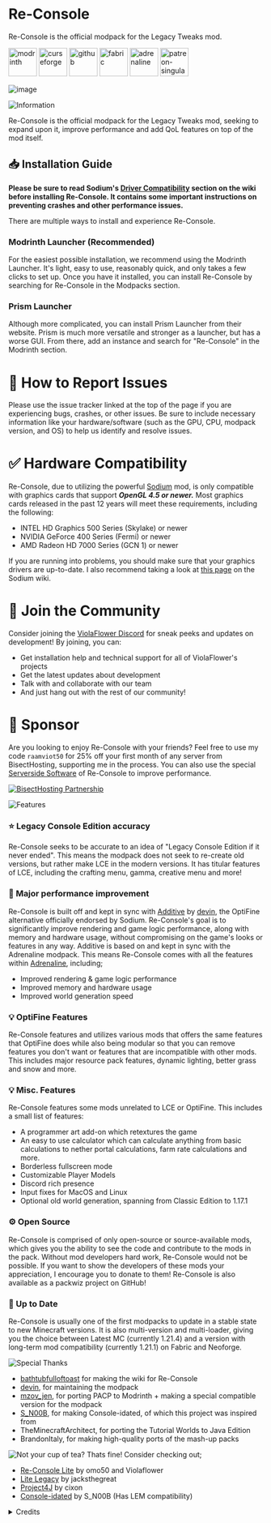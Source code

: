 # Re-Console
Re-Console is the official modpack for the Legacy Tweaks mod.

[<img alt="modrinth" height="56" src="https://cdn.jsdelivr.net/npm/@intergrav/devins-badges@3/assets/cozy/available/modrinth_vector.svg">](https://modrinth.com/modpack/legacy-minecraft) [<img alt="curseforge" height="56" src="https://cdn.jsdelivr.net/npm/@intergrav/devins-badges@3/assets/cozy/available/curseforge_vector.svg">](https://legacy.curseforge.com/minecraft/modpacks/re-console)
[<img alt="github" height="56" src="https://cdn.jsdelivr.net/npm/@intergrav/devins-badges@3/assets/cozy/available/github_vector.svg">](https://github.com/Legacy-Union/Re-Console/releases) [<img alt="fabric" height="56" src="https://cdn.jsdelivr.net/npm/@intergrav/devins-badges@3/assets/cozy/supported/fabric_vector.svg">](https://fabricmc.net/) [<img alt="adrenaline" height="56" src="https://cdn.jsdelivr.net/npm/@intergrav/devins-badges@3/assets/cozy/built-with/adrenaline_vector.svg">](https://modrinth.com/modpack/adrenaline) [<img alt="patreon-singular" height="56" src="https://cdn.jsdelivr.net/npm/@intergrav/devins-badges@3/assets/cozy/donate/patreon-singular_vector.svg">](https://www.patreon.com/ViolaFlower)

![image](https://github.com/user-attachments/assets/649da799-9091-4ac4-b414-ed6e2c2b94be)

![Information](https://cdn.modrinth.com/data/cached_images/e25570e1d156c711baad158a5565061b157a94e9.webp)

Re-Console is the official modpack for the Legacy Tweaks mod, seeking to expand upon it, improve performance and add QoL features on top of the mod itself.



## 📥 Installation Guide


**Please be sure to read Sodium's [Driver Compatibility](https://github.com/CaffeineMC/sodium-fabric/wiki/Driver-Compatibility) section on the wiki before installing Re-Console. It contains some important instructions on preventing crashes and other performance issues.**


There are multiple ways to install and experience Re-Console.
### Modrinth Launcher (Recommended)
For the easiest possible installation, we recommend using the Modrinth Launcher. It's light, easy to use, reasonably quick, and only takes a few clicks to set up. Once you have it installed, you can install Re-Console by searching for Re-Console in the Modpacks section.
### Prism Launcher
Although more complicated, you can install Prism Launcher from their website. Prism is much more versatile and stronger as a launcher, but has a worse GUI. From there, add an instance and search for "Re-Console" in the Modrinth section.

# 🐛 How to Report Issues
Please use the issue tracker linked at the top of the page if you are experiencing bugs, crashes, or other issues. Be sure to include necessary information like your hardware/software (such as the GPU, CPU, modpack version, and OS) to help us identify and resolve issues.

# ✅ Hardware Compatibility
Re-Console, due to utilizing the powerful [Sodium](https://modrinth.com/mod/sodium) mod, is only compatible with graphics cards that support ***OpenGL 4.5 or newer.***
Most graphics cards released in the past 12 years will meet these requirements, including the following:

  -  INTEL HD Graphics 500 Series (Skylake) or newer
  -  NVIDIA GeForce 400 Series (Fermi) or newer
  -  AMD Radeon HD 7000 Series (GCN 1) or newer

If you are running into problems, you should make sure that your graphics drivers are up-to-date. I also recommend taking a look at [this page](https://github.com/CaffeineMC/sodium/wiki/Driver-Compatibility) on the Sodium wiki.

# 💬 Join the Community
Consider joining the [ViolaFlower Discord](https://discord.com/invite/dsBrDdJysn) for sneak peeks and updates on development! By joining, you can:
- Get installation help and technical support for all of ViolaFlower's projects
- Get the latest updates about development
- Talk with and collaborate with our team
- And just hang out with the rest of our community!

# 🍉 Sponsor
Are you looking to enjoy Re-Console with your friends? Feel free to use my code ``raamviot50`` for 25% off your first month of any server from BisectHosting, supporting me in the process. You can also use the special [Serverside Software](https://modrinth.com/modpack/re-console-server-software) of Re-Console to improve performance.

[![BisectHosting Partnership](https://cdn.modrinth.com/data/cached_images/3d811a958c28645cf1007ccc3d90cb282921bf7f.webp)](https://bisecthosting.com/raamviot50)

![Features](https://cdn.modrinth.com/data/cached_images/97029679acef552aaa93810310bee9e0f287dc5d.webp)

### ⭐ Legacy Console Edition accuracy
Re-Console seeks to be accurate to an idea of "Legacy Console Edition if it never ended". This means the modpack does not seek to re-create old versions, but rather make LCE in the modern versions. It has titular features of LCE, including the crafting menu, gamma, creative menu and more!

### 🚀 Major performance improvement
Re-Console is built off and kept in sync with [Additive](https://modrinth.com/modpack/additive) by [devin](https://modrinth.com/user/devin), the OptiFine alternative officially endorsed by Sodium.
Re-Console's goal is to significantly improve rendering and game logic performance, along with memory and hardware usage, without compromising on the game's looks or features in any way.
Additive is based on and kept in sync with the Adrenaline modpack. This means Re-Console comes with all the features within [Adrenaline](https://modrinth.com/modpack/adrenaline), including;
- Improved rendering & game logic performance
- Improved memory and hardware usage
- Improved world generation speed

### 💡 OptiFine Features
Re-Console features and utilizes various mods that offers the same features that OptiFine does while also being modular so that you can remove features you don't want or features that are incompatible with other mods.
This includes major resource pack features, dynamic lighting, better grass and snow and more.

### 💡 Misc. Features
Re-Console features some mods unrelated to LCE or OptiFine. This includes a small list of features:
- A programmer art add-on which retextures the game
- An easy to use calculator which can calculate anything from basic calculations to nether portal calculations, farm rate calculations and more.
- Borderless fullscreen mode
- Customizable Player Models
- Discord rich presence
- Input fixes for MacOS and Linux
- Optional old world generation, spanning from Classic Edition to 1.17.1

### ⚙️ Open Source
Re-Console is comprised of only open-source or source-available mods, which gives you the ability to see the code and contribute to the mods in the pack. Without mod developers hard work, Re-Console would not be possible. If you want to show the developers of these mods your appreciation, I encourage you to donate to them!
Re-Console is also available as a packwiz project on GitHub!

### 📩 Up to Date
Re-Console is usually one of the first modpacks to update in a stable state to new Minecraft versions. It is also multi-version and multi-loader, giving you the choice between Latest MC (currently 1.21.4) and a version with long-term mod compatibility (currently 1.21.1) on Fabric and Neoforge.


![Special Thanks](https://cdn.modrinth.com/data/cached_images/42bdd0b7ac744fbb277bcb8aea88598b682b9c07.webp)

- [bathtubfulloftoast](https://modrinth.com/user/bathtubfulloftoast) for making the wiki for Re-Console
- [devin](https://modrinth.com/user/devin), for maintaining the modpack
- [mzov_jen](https://modrinth.com/user/mzov_jen), for porting PACP to Modrinth + making a special compatible version for the modpack
- [S_N00B](https://modrinth.com/user/s_n00b), for making Console-idated, of which this project was inspired from
- TheMinecraftArchitect, for porting the Tutorial Worlds to Java Edition
- BrandonItaly, for making high-quality ports of the mash-up packs

![Not your cup of tea?](https://cdn.modrinth.com/data/cached_images/0c70e2e9dcbf8b50e1aa6f41388ef26875661063.webp)
Thats fine! Consider checking out;

- [Re-Console Lite](https://modrinth.com/modpack/legacy-minecraft-lite) by omo50 and Violaflower
- [Lite Legacy](https://modrinth.com/modpack/lite-legacy) by jacksthegreat
- [Project4J](https://modrinth.com/modpack/project-4j) by cixon
- [Console-idated](https://modrinth.com/modpack/console-idated) by S_N00B (Has LEM compatibility)

<details>
<summary>Credits</summary>

![Credits](https://cdn.modrinth.com/data/cached_images/60eabb80c3a86652dbc3b9323f70d5adc93a1d4a.webp)

# Developers
- omoso, Owner
- devin, Maintainer
- Emmie, Helper

# Assistants and Contributors
- bathtubfulloftoast, playtester
- Cjnator38, contributor
- Emmie, helper and playtester
- Lenuilu, playtester
- MitsuIsSleepy, contributor
- phofers, contributor
- kaer1a, playtester
- TheMinecraftArchitect, contributor and playtester

# Special Thanks
- BuddarScotchy for consistently supporting me and my projects
- Emmie for fixing a crash with AMD GPUs on Linux
- Devin, the creator of Adrenaline of which this modpack uses some of the config files, and offering to maintain the modpack
- MitsuIsSleepy for providing the Nostalgic Tweaks config file
- MNTYROAD (aka mintweather) for porting skinpacks to CPM
- S_N00B for making Console-idated, which inspired this project
- TheMinecraftArchitect for porting the Tutorial Worlds to Java Edition



</details>
